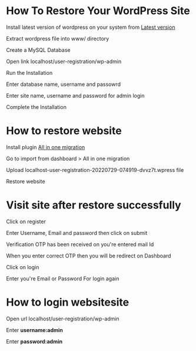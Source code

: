<!DOCTYPE html>
<html lang="en">
<head>
	<meta name="viewport" content="width=device-width" />
	<meta http-equiv="Content-Type" content="text/html; charset=utf-8" />
	<title>WordPress &#8250; ReadMe</title>
	<link rel="stylesheet" href="wp-admin/css/install.css?ver=20100228" type="text/css" />
</head>
<body>
<h1>How To Restore Your WordPress Site</h1>

<p>Install latest version of wordpress on your system from <a href="https://wordpress.org/download/">Latest version</a></p>
<p>Extract wordpress file into www/ directory</p>
<p>Create a MySQL Database</p>
<p>Open link localhost/user-registration/wp-admin</p>
<p>Run the Installation</p>
<p>Enter database name, username and passowrd</p>
<p>Enter site name, username and password for admin login </p>
<p>Complete the Installation</p>

<h1>How to restore website</h1>
<p>Install plugin <a href="https://wordpress.org/plugins/all-in-one-wp-migration/">All in one migration</a> </p>
<p>Go to import from dashboard > All in one migration</p>
<p>Upload localhost-user-registration-20220729-074919-dvvz7t.wpress file</p>
<p>Restore website</p>

<h1>Visit site after restore successfully</h1>
<p>Click on register</p>
<p>Enter Username, Email and password then click on submit</p>
<p>Verification OTP has been received on you're entered mail Id</p>
<p>When you enter correct OTP then you will be redirect on Dashboard</p>
<p>Click on login</p>
<p>Enter you're Email or Password For login again</p>

<h1>How to login websitesite</h1>
<p>Open url localhost/user-registration/wp-admin</p>
<p>Enter <b>username:admin</b></p>
<p>Enter <b>password:admin</b></p>

</body>
</html>
